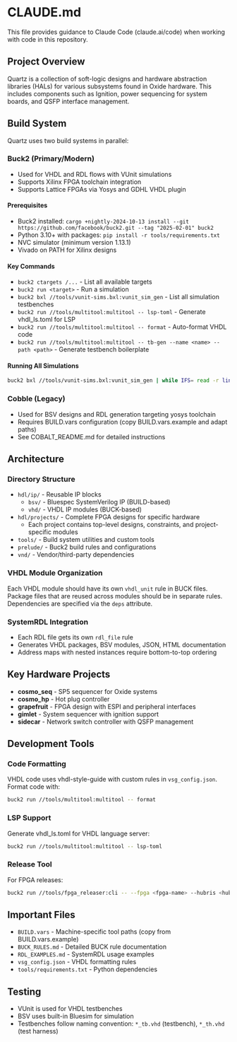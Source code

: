 # CLAUDE.md

This file provides guidance to Claude Code (claude.ai/code) when working with code in this repository.

## Project Overview

Quartz is a collection of soft-logic designs and hardware abstraction libraries (HALs) for various subsystems found in Oxide hardware. This includes components such as Ignition, power sequencing for system boards, and QSFP interface management.

## Build System

Quartz uses two build systems in parallel:

### Buck2 (Primary/Modern)
- Used for VHDL and RDL flows with VUnit simulations
- Supports Xilinx FPGA toolchain integration
- Supports Lattice FPGAs via Yosys and GDHL VHDL plugin

#### Prerequisites
- Buck2 installed: `cargo +nightly-2024-10-13 install --git https://github.com/facebook/buck2.git --tag "2025-02-01" buck2`
- Python 3.10+ with packages: `pip install -r tools/requirements.txt`
- NVC simulator (minimum version 1.13.1)
- Vivado on PATH for Xilinx designs

#### Key Commands
- `buck2 ctargets /...` - List all available targets
- `buck2 run <target>` - Run a simulation
- `buck2 bxl //tools/vunit-sims.bxl:vunit_sim_gen` - List all simulation testbenches
- `buck2 run //tools/multitool:multitool -- lsp-toml` - Generate vhdl_ls.toml for LSP
- `buck2 run //tools/multitool:multitool -- format` - Auto-format VHDL code
- `buck2 run //tools/multitool:multitool -- tb-gen --name <name> --path <path>` - Generate testbench boilerplate

#### Running All Simulations
```bash
buck2 bxl //tools/vunit-sims.bxl:vunit_sim_gen | while IFS= read -r line; do eval "$line" ; done
```

### Cobble (Legacy)
- Used for BSV designs and RDL generation targeting yosys toolchain
- Requires BUILD.vars configuration (copy BUILD.vars.example and adapt paths)
- See COBALT_README.md for detailed instructions

## Architecture

### Directory Structure
- `hdl/ip/` - Reusable IP blocks
  - `bsv/` - Bluespec SystemVerilog IP (BUILD-based)
  - `vhd/` - VHDL IP modules (BUCK-based)
- `hdl/projects/` - Complete FPGA designs for specific hardware
  - Each project contains top-level designs, constraints, and project-specific modules
- `tools/` - Build system utilities and custom tools
- `prelude/` - Buck2 build rules and configurations
- `vnd/` - Vendor/third-party dependencies

### VHDL Module Organization
Each VHDL module should have its own `vhdl_unit` rule in BUCK files. Package files that are reused across modules should be in separate rules. Dependencies are specified via the `deps` attribute.

### SystemRDL Integration
- Each RDL file gets its own `rdl_file` rule
- Generates VHDL packages, BSV modules, JSON, HTML documentation
- Address maps with nested instances require bottom-to-top ordering

## Key Hardware Projects
- **cosmo_seq** - SP5 sequencer for Oxide systems
- **cosmo_hp** - Hot plug controller
- **grapefruit** - FPGA design with ESPI and peripheral interfaces
- **gimlet** - System sequencer with ignition support
- **sidecar** - Network switch controller with QSFP management

## Development Tools

### Code Formatting
VHDL code uses vhdl-style-guide with custom rules in `vsg_config.json`. Format code with:
```bash
buck2 run //tools/multitool:multitool -- format
```

### LSP Support
Generate vhdl_ls.toml for VHDL language server:
```bash
buck2 run //tools/multitool:multitool -- lsp-toml
```

### Release Tool
For FPGA releases:
```bash
buck2 run //tools/fpga_releaser:cli -- --fpga <fpga-name> --hubris <hubris-path>
```

## Important Files
- `BUILD.vars` - Machine-specific tool paths (copy from BUILD.vars.example)
- `BUCK_RULES.md` - Detailed BUCK rule documentation
- `RDL_EXAMPLES.md` - SystemRDL usage examples
- `vsg_config.json` - VHDL formatting rules
- `tools/requirements.txt` - Python dependencies

## Testing
- VUnit is used for VHDL testbenches
- BSV uses built-in Bluesim for simulation
- Testbenches follow naming convention: `*_tb.vhd` (testbench), `*_th.vhd` (test harness)